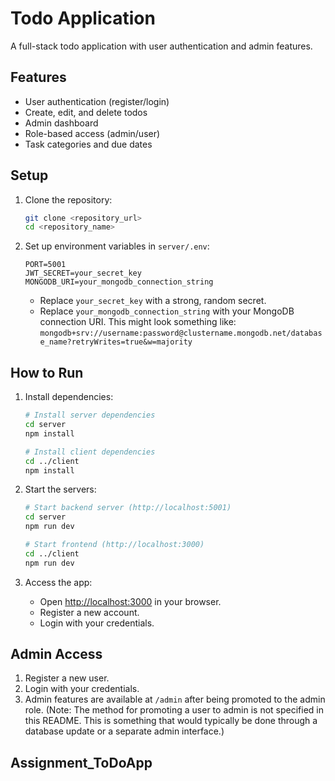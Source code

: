 # Todo Application

A full-stack todo application with user authentication and admin features.

## Features

* User authentication (register/login)
* Create, edit, and delete todos
* Admin dashboard
* Role-based access (admin/user)
* Task categories and due dates

## Setup

1.  Clone the repository:

    ```bash
    git clone <repository_url>
    cd <repository_name>
    ```

2.  Set up environment variables in `server/.env`:

    ```
    PORT=5001
    JWT_SECRET=your_secret_key
    MONGODB_URI=your_mongodb_connection_string
    ```

    * Replace `your_secret_key` with a strong, random secret.
    * Replace `your_mongodb_connection_string` with your MongoDB connection URI.  This might look something like: `mongodb+srv://username:password@clustername.mongodb.net/database_name?retryWrites=true&w=majority`

## How to Run

1.  Install dependencies:

    ```bash
    # Install server dependencies
    cd server
    npm install

    # Install client dependencies
    cd ../client
    npm install
    ```

2.  Start the servers:

    ```bash
    # Start backend server (http://localhost:5001)
    cd server
    npm run dev

    # Start frontend (http://localhost:3000)
    cd ../client
    npm run dev
    ```

3.  Access the app:

    * Open <http://localhost:3000> in your browser.
    * Register a new account.
    * Login with your credentials.

## Admin Access

1.  Register a new user.
2.  Login with your credentials.
3.  Admin features are available at `/admin` after being promoted to the admin role.  (Note:  The method for promoting a user to admin is not specified in this README.  This is something that would typically be done through a database update or a separate admin interface.)

## Assignment_ToDoApp
